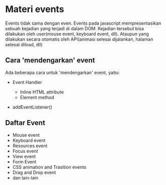 # Materi events

Events tidak sama dengan even. Events pada javascript mempresentasikan sebuah kejadian yang terjadi di dalam DOM. Kejadian tersebut bisa dilakukan oleh user(mouse event, keyboard event, dll).
Ataupun yang dilakukan secara otomatis oleh API(animasi selesai dijalankan, halaman selesai diload, dll)

## Cara 'mendengarkan' event

Ada beberapa cara untuk 'mendengarkan' event, yaitu:

- Event Handler
  * Inline HTML attribute
  * Element method

- addEventListener()

## Daftar Event

- Mouse event
- Keyboard event
- Resources event
- Focus event
- View event
- Form Event
- CSS animation and Trasition events
- Drag and Drop event
- dan lain-lain
